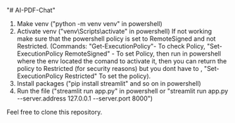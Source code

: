 "# AI-PDF-Chat" 
1. Make venv ("python -m venv venv" in powershell)
2. Activate venv ("venv\Scripts\activate" in powershell)
    If not working make sure that the powershell policy is set to RemoteSigned and not Restricted.
    (Commands: "Get-ExecutionPolicy"- To check Policy, "Set-ExecutionPolicy RemoteSigned" - To set Policy, then run in powershell where the env located the comand to activate it, then you can return the policy to Restricted (for security reasons) but you dont have to , "Set-ExecutionPolicy Restricted" To set the policy).
3. Install packages ("pip install streamlit" and so on in powershell)
4. Run the file ("streamlit run app.py" in powershell or "streamlit run app.py --server.address 127.0.0.1 --server.port 8000")


Feel free to clone this repository.